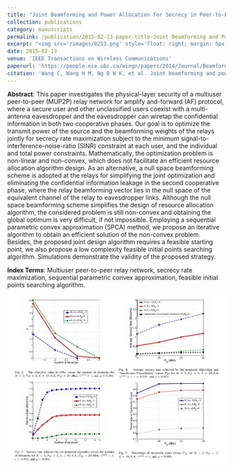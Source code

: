 ```yaml
---
title: "Joint Beamforming and Power Allocation for Secrecy in Peer-to-Peer Relay Networks"
collection: publications
category: manuscripts
permalink: /publication/2015-02-13-paper-title-Joint Beamforming and Power Allocation for Secrecy in Peer-to-Peer Relay Networks
excerpt: "<img src='/images/0213.png' style='float: right; margin: 5px;' width='300px'>We proposes a joint beamforming and power allocation strategy for maximizing secrecy rate in multiuser peer-to-peer relay networks with a multi-antenna eavesdropper. By using null space beamforming to eliminate information leakage and sequential parametric convex approximation to solve the non-convex problem, the proposed method achieves significant performance improvements in secrecy rate, as demonstrated by simulations."
date: 2015-02-13
venue: 'IEEE Transactions on Wireless Communications'
paperurl: 'https://people.ece.ubc.ca/wingn/papers/2014/Journal/Beamforming_p2p.pdf'
citation: 'Wang C, Wang H M, Ng D W K, et al. Joint beamforming and power allocation for secrecy in peer-to-peer relay networks[J]. IEEE Transactions on Wireless Communications, 2015, 14(6): 3280-3293.'
---
```




**Abstract**: This paper investigates the physical-layer security of a multiuser peer-to-peer (MUP2P) relay network for amplify and-forward (AF) protocol, where a secure user and other unclassified users coexist with a multi-antenna eavesdropper and the eavesdropper can wiretap the confidential information in both two cooperative phases. Our goal is to optimize the transmit power of the source and the beamforming weights of the relays jointly for secrecy rate maximization subject to the minimum signal-to-interference-noise-ratio (SINR) constraint at each user, and the individual and total power constraints. Mathematically, the optimization problem is non-linear and non-convex, which does not facilitate an efficient resource allocation algorithm design. As an alternative, a null space beamforming scheme is adopted at the relays for simplifying the joint optimization and eliminating the confidential information leakage in the second cooperative phase, where the relay beamforming vector lies in the null space of the equivalent channel of the relay to eavesdropper links. Although the null space beamforming scheme simplifies the design of resource allocation algorithm, the considered problem is still non-convex and obtaining the global optimum is very difficult, if not impossible. Employing a sequential parametric convex approximation (SPCA) method, we propose an iterative algorithm to obtain an efficient solution of the non-convex problem. Besides, the proposed joint design algorithm requires a feasible starting point, we also propose a low complexity feasible initial points searching algorithm. Simulations demonstrate the validity of the proposed strategy.


**Index Terms**: Multiuser peer-to-peer relay network, secrecy rate maximization, sequential parametric convex approximation, feasible initial points searching algorithm.


<img src='/images/JBA.png' width = '600px'>
